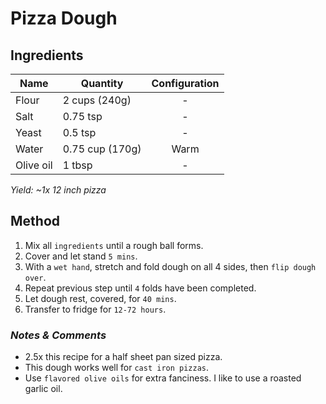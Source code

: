 # Pizza Dough

## Ingredients

| Name      | Quantity        | Configuration |
| --------- | --------------- | :-----------: |
| Flour     | 2 cups (240g)   |       -       |
| Salt      | 0.75 tsp        |       -       |
| Yeast     | 0.5 tsp         |       -       |
| Water     | 0.75 cup (170g) |     Warm      |
| Olive oil | 1 tbsp          |       -       |

_Yield: ~1x 12 inch pizza_

## Method

1. Mix all `ingredients` until a rough ball forms.
1. Cover and let stand `5 mins`.
1. With a `wet hand`, stretch and fold dough on all 4 sides, then `flip dough over`.
1. Repeat previous step until `4` folds have been completed.
1. Let dough rest, covered, for `40 mins`.
1. Transfer to fridge for `12-72 hours`.

### _Notes & Comments_

- 2.5x this recipe for a half sheet pan sized pizza.
- This dough works well for `cast iron pizzas`.
- Use `flavored olive oils` for extra fanciness. I like to use a roasted garlic oil.
